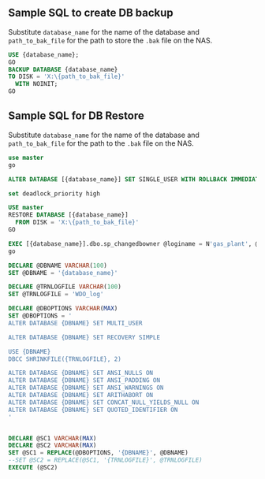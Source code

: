 
## Sample SQL to create DB backup

Substitute `database_name` for the name of the database and `path_to_bak_file` for the path to store the `.bak` file on the NAS.

```sql
USE {database_name};
GO
BACKUP DATABASE {database_name}
TO DISK = 'X:\{path_to_bak_file}'
  WITH NOINIT;
GO
```

## Sample SQL for DB Restore

Substitute `database_name` for the name of the database and `path_to_bak_file` for the path to the `.bak` file on the NAS.

```sql
use master
go

ALTER DATABASE [{database_name}] SET SINGLE_USER WITH ROLLBACK IMMEDIATE

set deadlock_priority high

USE master
RESTORE DATABASE [{database_name}]
  FROM DISK = 'X:\{path_to_bak_file}'
GO

EXEC [{database_name}].dbo.sp_changedbowner @loginame = N'gas_plant', @map = false
go

DECLARE @DBNAME VARCHAR(100)
SET @DBNAME = '{database_name}'

DECLARE @TRNLOGFILE VARCHAR(100)
SET @TRNLOGFILE = 'WDO_log'

DECLARE @DBOPTIONS VARCHAR(MAX)
SET @DBOPTIONS = '
ALTER DATABASE {DBNAME} SET MULTI_USER

ALTER DATABASE {DBNAME} SET RECOVERY SIMPLE

USE {DBNAME}
DBCC SHRINKFILE({TRNLOGFILE}, 2)

ALTER DATABASE {DBNAME} SET ANSI_NULLS ON
ALTER DATABASE {DBNAME} SET ANSI_PADDING ON
ALTER DATABASE {DBNAME} SET ANSI_WARNINGS ON
ALTER DATABASE {DBNAME} SET ARITHABORT ON
ALTER DATABASE {DBNAME} SET CONCAT_NULL_YIELDS_NULL ON
ALTER DATABASE {DBNAME} SET QUOTED_IDENTIFIER ON
'


DECLARE @SC1 VARCHAR(MAX)
DECLARE @SC2 VARCHAR(MAX)
SET @SC1 = REPLACE(@DBOPTIONS, '{DBNAME}', @DBNAME)
--SET @SC2 = REPLACE(@SC1, '{TRNLOGFILE}', @TRNLOGFILE)
EXECUTE (@SC2)
```
